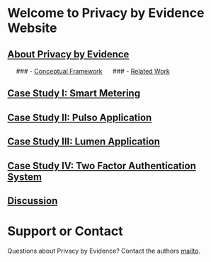 # Welcome to Privacy by Evidence Website  

## [About Privacy by Evidence](https://pedroysb.github.io/Privacy-by-Evidence/pbe)
&nbsp;&nbsp;&nbsp;&nbsp; ### - [Conceptual Framework](https://pedroysb.github.io/Privacy-by-Evidence/conceptual-framework)
&nbsp;&nbsp;&nbsp;&nbsp; ### - [Related Work](https://pedroysb.github.io/Privacy-by-Evidence/related-work)
## [Case Study I: Smart Metering](https://pedroysb.github.io/Privacy-by-Evidence/case1)
## [Case Study II: Pulso Application](https://pedroysb.github.io/Privacy-by-Evidence/case2)
## [Case Study III: Lumen Application](https://pedroysb.github.io/Privacy-by-Evidence/case3)
## [Case Study IV: Two Factor Authentication System](https://pedroysb.github.io/Privacy-by-Evidence/case4)
## [Discussion](https://pedroysb.github.io/Privacy-by-Evidence/discussion)

  
# Support or Contact

Questions about Privacy by Evidence? Contact the authors [mailto](mailto:pedroyossis@copin.ufcg.edu.br,andrey@computacao.ufcg.edu.br,hyggo@computacao.ufcg.edu.br).
